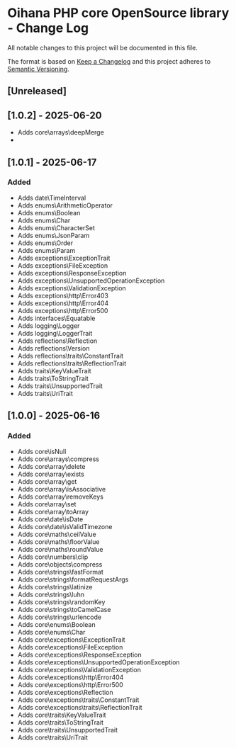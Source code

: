 # Oihana PHP core OpenSource library - Change Log

All notable changes to this project will be documented in this file.

The format is based on [Keep a Changelog](http://keepachangelog.com/) and this project adheres to [Semantic Versioning](http://semver.org/).

## [Unreleased]

## [1.0.2] - 2025-06-20
- Adds core\arrays\deepMerge
- 
## [1.0.1] - 2025-06-17

### Added

- Adds date\TimeInterval
- Adds enums\ArithmeticOperator
- Adds enums\Boolean
- Adds enums\Char
- Adds enums\CharacterSet
- Adds enums\JsonParam
- Adds enums\Order
- Adds enums\Param
- Adds exceptions\ExceptionTrait
- Adds exceptions\FileException
- Adds exceptions\ResponseException
- Adds exceptions\UnsupportedOperationException
- Adds exceptions\ValidationException
- Adds exceptions\http\Error403
- Adds exceptions\http\Error404
- Adds exceptions\http\Error500
- Adds interfaces\Equatable
- Adds logging\Logger
- Adds logging\LoggerTrait
- Adds reflections\Reflection
- Adds reflections\Version
- Adds reflections\traits\ConstantTrait
- Adds reflections\traits\ReflectionTrait
- Adds traits\KeyValueTrait
- Adds traits\ToStringTrait
- Adds traits\UnsupportedTrait
- Adds traits\UriTrait

## [1.0.0] - 2025-06-16

### Added

- Adds core\isNull
- Adds core\arrays\compress
- Adds core\array\delete
- Adds core\array\exists
- Adds core\array\get
- Adds core\array\isAssociative
- Adds core\array\removeKeys
- Adds core\array\set
- Adds core\array\toArray
- Adds core\date\isDate
- Adds core\date\isValidTimezone
- Adds core\maths\ceilValue
- Adds core\maths\floorValue
- Adds core\maths\roundValue
- Adds core\numbers\clip
- Adds core\objects\compress
- Adds core\strings\fastFormat
- Adds core\strings\formatRequestArgs
- Adds core\strings\latinize
- Adds core\strings\luhn
- Adds core\strings\randomKey
- Adds core\strings\toCamelCase
- Adds core\strings\urlencode
- Adds core\enums\Boolean
- Adds core\enums\Char
- Adds core\exceptions\ExceptionTrait
- Adds core\exceptions\FileException
- Adds core\exceptions\ResponseException
- Adds core\exceptions\UnsupportedOperationException
- Adds core\exceptions\ValidationException
- Adds core\exceptions\http\Error404
- Adds core\exceptions\http\Error500
- Adds core\exceptions\Reflection
- Adds core\exceptions\traits\ConstantTrait
- Adds core\exceptions\traits\ReflectionTrait
- Adds core\traits\KeyValueTrait
- Adds core\traits\ToStringTrait
- Adds core\traits\UnsupportedTrait
- Adds core\traits\UriTrait
